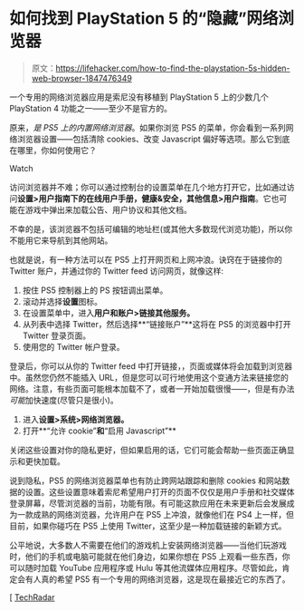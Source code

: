 # 如何找到 PlayStation 5 的“隐藏”网络浏览器

> 原文：<https://lifehacker.com/how-to-find-the-playstation-5s-hidden-web-browser-1847476349>

一个专用的网络浏览器应用是索尼没有移植到 PlayStation 5 上的少数几个 PlayStation 4 功能之一——至少不是官方的。

原来，*是 PS5 上的内置网络浏览器*。如果你浏览 PS5 的菜单，你会看到一系列网络浏览器设置——包括清除 cookies、改变 Javascript 偏好等选项。那么它到底在哪里，你如何使用它？

Watch

访问浏览器并不难；你可以通过控制台的设置菜单在几个地方打开它，比如通过访问**设置>用户指南下的在线用户手册，健康&安全，其他信息>用户指南**。它也可能在游戏中弹出来加载公告、用户协议和其他文档。

不幸的是，该浏览器不包括可编辑的地址栏(或其他大多数现代浏览功能)，所以你不能用它来导航到其他网站。

也就是说，有一种方法可以在 PS5 上打开网页和上网冲浪。诀窍在于链接你的 Twitter 账户，并通过你的 Twitter feed 访问网页，就像这样:

1.  按住 PS5 控制器上的 PS 按钮调出菜单。
2.  滚动并选择**设置**图标。
3.  在设置菜单中，进入**用户和账户>链接其他服务。**
4.  从列表中选择 Twitter，然后选择**“链接账户”**这将在 PS5 的浏览器中打开 Twitter 登录页面。
5.  使用您的 Twitter 帐户登录。

登录后，你可以从你的 Twitter feed 中打开链接，，页面或媒体将会加载到浏览器中。虽然您仍然不能插入 URL，但是您可以可行地使用这个变通方法来链接您的网络。注意，有些页面可能根本加载不了，或者一开始加载很慢——，但是有办法*可能*加快速度(尽管只是很小)。

1.  进入**设置>系统>网络浏览器。**
2.  打开**“允许 cookie”**和**“启用 Javascript”**

关闭这些设置对你的隐私更好，但如果启用的话，它们可能会帮助一些页面正确显示和更快加载。

说到隐私，PS5 的网络浏览器菜单也有防止跨网站跟踪和删除 cookies 和网站数据的设置。这些设置意味着索尼希望用户打开的页面不仅仅是用户手册和社交媒体登录屏幕，尽管浏览器的当前，功能有限。有可能这款应用在未来更新后会发展成为一款成熟的网络浏览器，允许用户在 PS5 上冲浪，就像他们在 PS4 上一样，但目前，如果你碰巧在 PS5 上使用 Twitter，这至少是一种加载链接的新颖方式。

公平地说，大多数人不需要在他们的游戏机上安装网络浏览器——当他们玩游戏时，他们的手机或电脑可能就在他们身边，如果你想在 PS5 上观看一些东西，你可以随时加载 YouTube 应用程序或 Hulu 等其他流媒体应用程序。尽管如此，肯定会有人真的希望 PS5 有一个专用的网络浏览器，这是现在最接近它的东西了。

[ [TechRadar](https://www.techradar.com/news/theres-a-secret-web-browser-hidden-on-ps5-heres-how-to-access-it)